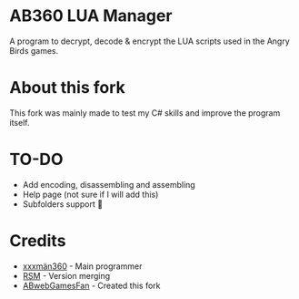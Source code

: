 # AB360 LUA Manager
A program to decrypt, decode & encrypt the LUA scripts used in the Angry Birds games.

# About this fork
This fork was mainly made to test my C# skills and improve the program itself.

# TO-DO
* Add encoding, disassembling and assembling
* Help page (not sure if I will add this)
* Subfolders support 🤑

# Credits
* [xxxmän360](https://github.com/xxxman360) - Main programmer
* [RSM](https://github.com/giroletm) - Version merging
* [ABwebGamesFan](https://github.com/ABwebGamesFan) - Created this fork
